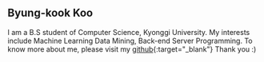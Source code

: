 ## Byung-kook Koo

I am a B.S student of Computer Science, Kyonggi University.
My interests include Machine Learning Data Mining, Back-end Server Programming.
To know more about me, please visit my [github](https://byungkookkoo.github.io/){:target="_blank"}
Thank you :)
